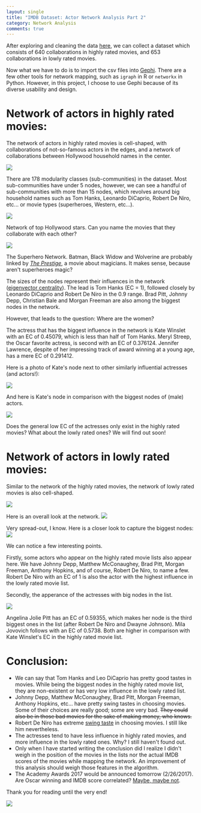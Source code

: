 ```yaml
---
layout: single
title: "IMDB Dataset: Actor Network Analysis Part 2"
category: Network Analysis
comments: true
---
```


After exploring and cleaning the data [here](https://katie-truong.github.io/IMDB_Part1/), we can collect a dataset which consists of 640 collaborations in highly rated movies, and 653 collaborations in lowly rated movies. 

Now what we have to do is to import the csv files into [Gephi](https://gephi.org/). There are a few other tools for network mapping, such as `igraph` in R or `networkx` in Python. However, in this project, I choose to use Gephi because of its diverse usability and design.

# Network of actors in highly rated movies:

The network of actors in highly rated movies is cell-shaped, with collaborations of not-so-famous actors in the edges, and a network of collaborations between Hollywood household names in the center.

![](/images/good-1.png)

There are 178 modularity classes (sub-communities) in the dataset. Most sub-communities have under 5 nodes, however, we can see a handful of sub-communities with more than 15 nodes, which revolves around big household names such as Tom Hanks, Leonardo DiCaprio, Robert De Niro, etc... or movie types (superheroes, Western, etc...).

![](/images/good-2.png)

Network of top Hollywood stars. Can you name the movies that they collaborate with each other?

![](/images/good-5.png)

The Superhero Network. Batman, Black Widow and Wolverine are probably linked by [*The Prestige*](http://www.imdb.com/title/tt0482571/), a movie about magicians. It makes sense, because aren't superheroes magic?

The sizes of the nodes represent their influences in the network ([eigenvector centrality](https://en.wikipedia.org/wiki/Eigenvector_centrality)). The lead is Tom Hanks (EC = 1), followed closely by Leonardo DiCaprio and Robert De Niro in the 0.9 range. Brad Pitt, Johnny Depp, Christian Bale and Morgan Freeman are also among the biggest nodes in the network.

However, that leads to the question: Where are the women? 

The actress that has the biggest influence in the network is Kate Winslet with an EC of 0.45079, which is less than half of Tom Hanks. Meryl Streep, the Oscar favorite actress, is second with an EC of 0.376124. Jennifer Lawrence, despite of her impressing track of award winning at a young age, has a mere EC of 0.291412.

Here is a photo of Kate's node next to other similarly influential actresses (and actors!):

![](/images/good-3.png)

And here is Kate's node in comparison with the biggest nodes of (male) actors.

![](/images/good-7.png)

Does the general low EC of the actresses only exist in the highly rated movies? What about the lowly rated ones? We will find out soon!

# Network of actors in lowly rated movies:

Similar to the network of the highly rated movies, the network of lowly rated movies is also cell-shaped.

![](/images/bad-9.png)

Here is an overall look at the network. 
![](/images/bad-10.png)

Very spread-out, I know. Here is a closer look to capture the biggest nodes:
![](/images/bad-11.png)

We can notice a few interesting points. 

Firstly, some actors who appear on the highly rated movie lists also appear here. We have Johnny Depp, Matthew McConaughey, Brad Pitt, Morgan Freeman, Anthony Hopkins, and of course, Robert De Niro, to name a few. Robert De Niro with an EC of 1 is also the actor with the highest influence in the lowly rated movie list. 

Secondly, the apperance of the actresses with big nodes in the list.

![](/images/bad-2.png)

Angelina Jolie Pitt has an EC of 0.59355, which makes her node is the third biggest ones in the list (after Robert De Niro and Dwayne Johnson). Mila Jovovich follows with an EC of 0.5738. Both are higher in comparison with Kate Winslet's EC in the highly rated movie list.

# Conclusion:

- We can say that Tom Hanks and Leo DiCaprio has pretty good tastes in movies. While being the biggest nodes in the highly rated movie list, they are non-existent or has very low influence in the lowly rated list.
- Johnny Depp, Matthew McConaughey, Brad Pitt, Morgan Freeman, Anthony Hopkins, etc... have pretty swing tastes in choosing movies. Some of their choices are really good; some are very bad. ~~They could also be in those bad movies for the sake of making money, who knows.~~
- Robert De Niro has extreme [swing taste](http://www.nydailynews.com/entertainment/movies/best-worst-roles-robert-deniro-sad-career-article-1.2755017) in choosing movies. I still like him nevertheless.
- The actresses tend to have less influence in highly rated movies, and more influence in the lowly rated ones. Why? I still haven't found out.
- Only when I have started writing the conclusion did I realize I didn't weigh in the position of the movies in the lists nor the actual IMDB scores of the movies while mapping the network. An improvement of this analysis should weigh those features in the algorithm.
- The Academy Awards 2017 would be announced tomorrow (2/26/2017). Are Oscar winning and IMDB score correlated? [Maybe, maybe not](http://www.imdb.com/search/title?groups=oscar_best_picture_winners&sort=user_rating%2Casc).

Thank you for reading until the very end!

![](https://s-media-cache-ak0.pinimg.com/736x/7d/38/45/7d38457e6233ff9b9b42996f887a68f5.jpg)
